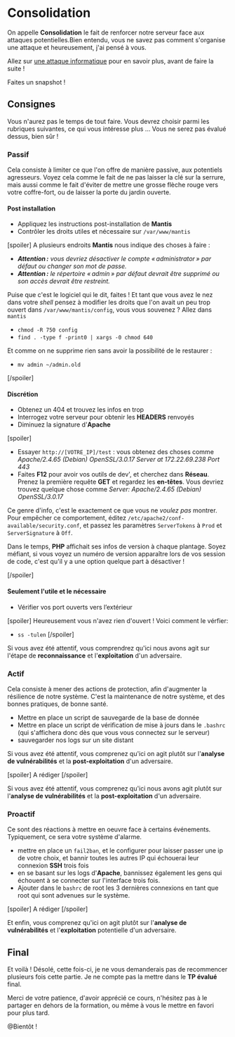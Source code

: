 # Consolidation
On appelle **Consolidation** le fait de renforcer notre serveur face aux attaques potentielles.Bien entendu, vous ne savez pas comment s'organise une attaque et heureusement, j'ai pensé à vous.

Allez sur [une attaque informatique](https://tunkasina.github.io/CoursPereBoullard/#/./Appendices/App.04%20attaque%20informatique.md) pour en savoir plus, avant de faire la suite !

<div class="astuce">Faites un snapshot !</div>

## Consignes
Vous n'aurez pas le temps de tout faire. Vous devrez choisir parmi les rubriques suivantes, ce qui vous intéresse plus ... Vous ne serez pas évalué dessus, bien sûr !

### Passif
Cela consiste à limiter ce que l'on offre de manière passive, aux potentiels agresseurs. Voyez cela comme le fait de ne pas laisser la clé sur la serrure, mais aussi comme le fait d'éviter de mettre une grosse flèche rouge vers votre coffre-fort, ou de laisser la porte du jardin ouverte.

#### Post installation
 - Appliquez les instructions post-installation de **Mantis** 
 - Contrôler les droits utiles et nécessaire sur `/var/www/mantis`

[spoiler]
A plusieurs endroits **Mantis** nous indique des choses à faire :
 - _**Attention :** vous devriez désactiver le compte « administrator » par défaut ou changer son mot de passe._
 - _**Attention :** le répertoire « admin » par défaut devrait être supprimé ou son accès devrait être restreint._

Puise que c'est le logiciel qui le dit, faites ! Et tant que vous avez le nez dans votre _shell_ pensez à modifier les droits que l'on avait un peu trop ouvert dans `/var/www/mantis/config`, vous vous souvenez ? Allez dans `mantis`
 - `chmod -R 750 config`
 - `find . -type f -print0 | xargs -0 chmod 640`

Et comme on ne supprime rien sans avoir la possibilité de le restaurer :
 - `mv admin ~/admin.old`

[/spoiler]

#### Discrétion
 - Obtenez un 404 et trouvez les infos en trop
 - Interrogez votre serveur pour obtenir les **HEADERS** renvoyés
 - Diminuez la signature d'**Apache**

[spoiler]
 - Essayer `http://[VOTRE_IP]/test` : vous obtenez des choses comme _Apache/2.4.65 (Debian) OpenSSL/3.0.17 Server at 172.22.69.238 Port 443_
 - Faites **F12** pour avoir vos outils de dev', et cherchez dans **Réseau**. Prenez la première requête **GET** et regardez les **en-têtes**. Vous devriez trouvez quelque chose comme _Server: Apache/2.4.65 (Debian) OpenSSL/3.0.17_

Ce genre d'info, c'est le exactement ce que vous ne _voulez pas_ montrer. Pour empêcher ce comportement, éditez `/etc/apache2/conf-available/security.conf`, et passez les paramètres `ServerTokens` à `Prod` et `ServerSignature` à `Off`.

Dans le temps, **PHP** affichait ses infos de version à chaque plantage. Soyez méfiant, si vous voyez un numéro de version apparaître lors de vos session de code, c'est qu'il y a une option quelque part à désactiver !

[/spoiler]

#### Seulement l'utile et le nécessaire
 - Vérifier vos port ouverts vers l’extérieur

[spoiler]
Heureusement vous n'avez rien d'ouvert ! Voici comment le vérfier:
 - `ss -tulen`
[/spoiler]

Si vous avez été attentif, vous comprendrez qu'ici nous avons agit sur l'étape de **reconnaissance** et l'**exploitation** d'un adversaire.
### Actif
Cela consiste à mener des actions de protection, afin d'augmenter la résilience de notre système. C'est la maintenance de notre système, et des bonnes pratiques, de bonne santé.
 - Mettre en place un script de sauvegarde de la base de donnée
 - Mettre en place un script de vérification de mise à jours dans le `.bashrc` (qui s'affichera donc dès que vous vous connectez sur le serveur)
 - sauvegarder nos logs sur un site distant

Si vous avez été attentif, vous comprenez qu'ici on agit plutôt sur l'**analyse de vulnérabilités** et la **post-exploitation** d'un adversaire.

[spoiler]
A rédiger
[/spoiler]

Si vous avez été attentif, vous comprenez qu'ici nous avons agit plutôt sur l'**analyse de vulnérabilités** et la **post-exploitation** d'un adversaire.
### Proactif
Ce sont des réactions à mettre en oeuvre face à certains événements. Typiquement, ce sera votre système d'alarme.
 - mettre en place un `fail2ban`, et le configurer pour laisser passer une ip de votre choix, et bannir toutes les autres IP qui échouerai leur connexion **SSH** trois fois
 - en se basant sur les logs d'**Apache**, bannissez également les gens qui échouent à se connecter sur l'interface trois fois.
 - Ajouter dans le `bashrc` de root les 3 dernières connexions en tant que root qui sont advenues sur le système.

[spoiler]
A rédiger
[/spoiler]

Et enfin, vous comprenez qu'ici on agit plutôt sur l'**analyse de vulnérabilités** et l'**exploitation** potentielle d'un adversaire.
## Final
Et voilà ! Désolé, cette fois-ci, je ne vous demanderais pas de recommencer plusieurs fois cette partie. Je ne compte pas la mettre dans le **TP évalué** final.

Merci de votre patience, d'avoir apprécié ce cours, n'hésitez pas à le partager en dehors de la formation, ou même à vous le mettre en favori pour plus tard.

@Bientôt !



